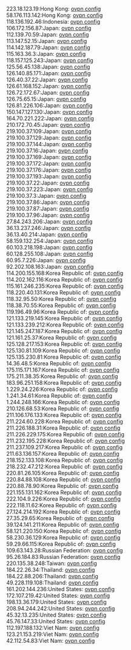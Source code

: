 223.18.123.19:Hong Kong: [ovpn config](vpn/223_18_123_19.ovpn)  
58.176.113.142:Hong Kong: [ovpn config](vpn/58_176_113_142.ovpn)  
118.136.192.46:Indonesia: [ovpn config](vpn/118_136_192_46.ovpn)  
106.172.156.87:Japan: [ovpn config](vpn/106_172_156_87.ovpn)  
112.139.70.59:Japan: [ovpn config](vpn/112_139_70_59.ovpn)  
113.147.52.15:Japan: [ovpn config](vpn/113_147_52_15.ovpn)  
114.142.187.79:Japan: [ovpn config](vpn/114_142_187_79.ovpn)  
115.163.36.3:Japan: [ovpn config](vpn/115_163_36_3.ovpn)  
118.157.125.243:Japan: [ovpn config](vpn/118_157_125_243.ovpn)  
125.56.45.138:Japan: [ovpn config](vpn/125_56_45_138.ovpn)  
126.140.85.171:Japan: [ovpn config](vpn/126_140_85_171.ovpn)  
126.40.37.22:Japan: [ovpn config](vpn/126_40_37_22.ovpn)  
126.61.168.152:Japan: [ovpn config](vpn/126_61_168_152.ovpn)  
126.72.172.67:Japan: [ovpn config](vpn/126_72_172_67.ovpn)  
126.75.65.15:Japan: [ovpn config](vpn/126_75_65_15.ovpn)  
126.81.226.106:Japan: [ovpn config](vpn/126_81_226_106.ovpn)  
150.147.127.130:Japan: [ovpn config](vpn/150_147_127_130.ovpn)  
164.70.221.222:Japan: [ovpn config](vpn/164_70_221_222.ovpn)  
210.172.70.45:Japan: [ovpn config](vpn/210_172_70_45.ovpn)  
219.100.37.109:Japan: [ovpn config](vpn/219_100_37_109.ovpn)  
219.100.37.129:Japan: [ovpn config](vpn/219_100_37_129.ovpn)  
219.100.37.144:Japan: [ovpn config](vpn/219_100_37_144.ovpn)  
219.100.37.16:Japan: [ovpn config](vpn/219_100_37_16.ovpn)  
219.100.37.169:Japan: [ovpn config](vpn/219_100_37_169.ovpn)  
219.100.37.172:Japan: [ovpn config](vpn/219_100_37_172.ovpn)  
219.100.37.176:Japan: [ovpn config](vpn/219_100_37_176.ovpn)  
219.100.37.193:Japan: [ovpn config](vpn/219_100_37_193.ovpn)  
219.100.37.22:Japan: [ovpn config](vpn/219_100_37_22.ovpn)  
219.100.37.223:Japan: [ovpn config](vpn/219_100_37_223.ovpn)  
219.100.37.3:Japan: [ovpn config](vpn/219_100_37_3.ovpn)  
219.100.37.86:Japan: [ovpn config](vpn/219_100_37_86.ovpn)  
219.100.37.87:Japan: [ovpn config](vpn/219_100_37_87.ovpn)  
219.100.37.96:Japan: [ovpn config](vpn/219_100_37_96.ovpn)  
27.84.243.206:Japan: [ovpn config](vpn/27_84_243_206.ovpn)  
36.13.237.246:Japan: [ovpn config](vpn/36_13_237_246.ovpn)  
36.13.40.214:Japan: [ovpn config](vpn/36_13_40_214.ovpn)  
58.159.132.254:Japan: [ovpn config](vpn/58_159_132_254.ovpn)  
60.103.218.198:Japan: [ovpn config](vpn/60_103_218_198.ovpn)  
60.128.255.108:Japan: [ovpn config](vpn/60_128_255_108.ovpn)  
60.95.7.226:Japan: [ovpn config](vpn/60_95_7_226.ovpn)  
92.202.108.163:Japan: [ovpn config](vpn/92_202_108_163.ovpn)  
114.200.155.168:Korea Republic of: [ovpn config](vpn/114_200_155_168.ovpn)  
114.202.162.116:Korea Republic of: [ovpn config](vpn/114_202_162_116.ovpn)  
115.161.246.235:Korea Republic of: [ovpn config](vpn/115_161_246_235.ovpn)  
118.220.40.131:Korea Republic of: [ovpn config](vpn/118_220_40_131.ovpn)  
118.32.95.50:Korea Republic of: [ovpn config](vpn/118_32_95_50.ovpn)  
118.38.70.55:Korea Republic of: [ovpn config](vpn/118_38_70_55.ovpn)  
119.196.49.96:Korea Republic of: [ovpn config](vpn/119_196_49_96.ovpn)  
121.133.219.145:Korea Republic of: [ovpn config](vpn/121_133_219_145.ovpn)  
121.133.239.212:Korea Republic of: [ovpn config](vpn/121_133_239_212.ovpn)  
121.145.247.187:Korea Republic of: [ovpn config](vpn/121_145_247_187.ovpn)  
121.161.25.37:Korea Republic of: [ovpn config](vpn/121_161_25_37.ovpn)  
125.128.217.153:Korea Republic of: [ovpn config](vpn/125_128_217_153.ovpn)  
125.130.81.109:Korea Republic of: [ovpn config](vpn/125_130_81_109.ovpn)  
125.135.230.81:Korea Republic of: [ovpn config](vpn/125_135_230_81.ovpn)  
14.36.48.5:Korea Republic of: [ovpn config](vpn/14_36_48_5.ovpn)  
175.115.171.167:Korea Republic of: [ovpn config](vpn/175_115_171_167.ovpn)  
175.211.38.35:Korea Republic of: [ovpn config](vpn/175_211_38_35.ovpn)  
183.96.251.158:Korea Republic of: [ovpn config](vpn/183_96_251_158.ovpn)  
1.229.24.226:Korea Republic of: [ovpn config](vpn/1_229_24_226.ovpn)  
1.241.34.61:Korea Republic of: [ovpn config](vpn/1_241_34_61.ovpn)  
1.244.248.166:Korea Republic of: [ovpn config](vpn/1_244_248_166.ovpn)  
210.126.68.53:Korea Republic of: [ovpn config](vpn/210_126_68_53.ovpn)  
211.106.176.133:Korea Republic of: [ovpn config](vpn/211_106_176_133.ovpn)  
211.224.60.228:Korea Republic of: [ovpn config](vpn/211_224_60_228.ovpn)  
211.226.188.31:Korea Republic of: [ovpn config](vpn/211_226_188_31.ovpn)  
211.226.229.175:Korea Republic of: [ovpn config](vpn/211_226_229_175.ovpn)  
211.232.195.228:Korea Republic of: [ovpn config](vpn/211_232_195_228.ovpn)  
211.237.109.217:Korea Republic of: [ovpn config](vpn/211_237_109_217.ovpn)  
211.63.136.157:Korea Republic of: [ovpn config](vpn/211_63_136_157.ovpn)  
218.152.133.108:Korea Republic of: [ovpn config](vpn/218_152_133_108.ovpn)  
218.232.47.212:Korea Republic of: [ovpn config](vpn/218_232_47_212.ovpn)  
220.81.26.105:Korea Republic of: [ovpn config](vpn/220_81_26_105.ovpn)  
220.84.88.108:Korea Republic of: [ovpn config](vpn/220_84_88_108.ovpn)  
220.88.78.90:Korea Republic of: [ovpn config](vpn/220_88_78_90.ovpn)  
221.155.131.162:Korea Republic of: [ovpn config](vpn/221_155_131_162.ovpn)  
222.104.9.226:Korea Republic of: [ovpn config](vpn/222_104_9_226.ovpn)  
222.118.11.62:Korea Republic of: [ovpn config](vpn/222_118_11_62.ovpn)  
27.124.214.192:Korea Republic of: [ovpn config](vpn/27_124_214_192.ovpn)  
27.35.29.65:Korea Republic of: [ovpn config](vpn/27_35_29_65.ovpn)  
39.124.141.211:Korea Republic of: [ovpn config](vpn/39_124_141_211.ovpn)  
58.121.220.150:Korea Republic of: [ovpn config](vpn/58_121_220_150.ovpn)  
58.230.36.129:Korea Republic of: [ovpn config](vpn/58_230_36_129.ovpn)  
59.29.66.115:Korea Republic of: [ovpn config](vpn/59_29_66_115.ovpn)  
109.63.143.28:Russian Federation: [ovpn config](vpn/109_63_143_28.ovpn)  
95.26.184.83:Russian Federation: [ovpn config](vpn/95_26_184_83.ovpn)  
220.135.38.248:Taiwan: [ovpn config](vpn/220_135_38_248.ovpn)  
184.22.26.34:Thailand: [ovpn config](vpn/184_22_26_34.ovpn)  
184.22.88.206:Thailand: [ovpn config](vpn/184_22_88_206.ovpn)  
49.228.119.108:Thailand: [ovpn config](vpn/49_228_119_108.ovpn)  
161.202.144.236:United States: [ovpn config](vpn/161_202_144_236.ovpn)  
172.107.219.42:United States: [ovpn config](vpn/172_107_219_42.ovpn)  
198.13.36.179:United States: [ovpn config](vpn/198_13_36_179.ovpn)  
208.94.244.242:United States: [ovpn config](vpn/208_94_244_242.ovpn)  
45.32.13.235:United States: [ovpn config](vpn/45_32_13_235.ovpn)  
45.76.147.33:United States: [ovpn config](vpn/45_76_147_33.ovpn)  
112.197.188.132:Viet Nam: [ovpn config](vpn/112_197_188_132.ovpn)  
123.21.153.219:Viet Nam: [ovpn config](vpn/123_21_153_219.ovpn)  
42.112.54.83:Viet Nam: [ovpn config](vpn/42_112_54_83.ovpn)  

